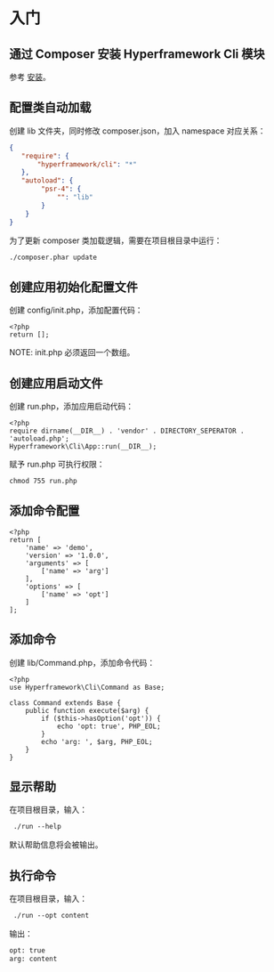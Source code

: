 # 入门
## 通过 Composer 安装 Hyperframework Cli 模块
参考 [安装](/cn/manual/cli/installation)。

## 配置类自动加载
创建 lib 文件夹，同时修改 composer.json，加入 namespace 对应关系：

```.json
{
   "require": {
       "hyperframework/cli": "*"
   },
   "autoload": {
        "psr-4": {
            "": "lib"
        }
    }
}
```

为了更新 composer 类加载逻辑，需要在项目根目录中运行：

```.bash
./composer.phar update
```

## 创建应用初始化配置文件
创建 config/init.php，添加配置代码：

```.php
<?php
return [];
```

NOTE: init.php 必须返回一个数组。

## 创建应用启动文件
创建 run.php，添加应用启动代码：

```.php
<?php
require dirname(__DIR__) . 'vendor' . DIRECTORY_SEPERATOR . 'autoload.php';
Hyperframework\Cli\App::run(__DIR__);
```

赋予 run.php 可执行权限：
```.html
chmod 755 run.php
```

## 添加命令配置
```.php
<?php
return [
    'name' => 'demo',
    'version' => '1.0.0',
    'arguments' => [
        ['name' => 'arg']
    ],
    'options' => [
        ['name' => 'opt']
    ]
];
```
## 添加命令
创建 lib/Command.php，添加命令代码：

```.php
<?php
use Hyperframework\Cli\Command as Base;

class Command extends Base {
    public function execute($arg) {
        if ($this->hasOption('opt')) {
            echo 'opt: true', PHP_EOL;
        }
        echo 'arg: ', $arg, PHP_EOL;
    }
}
```

## 显示帮助
在项目根目录，输入：
```.html
 ./run --help
```
默认帮助信息将会被输出。

## 执行命令
在项目根目录，输入：
```.html
 ./run --opt content
```
输出：
```.html
opt: true
arg: content
```
